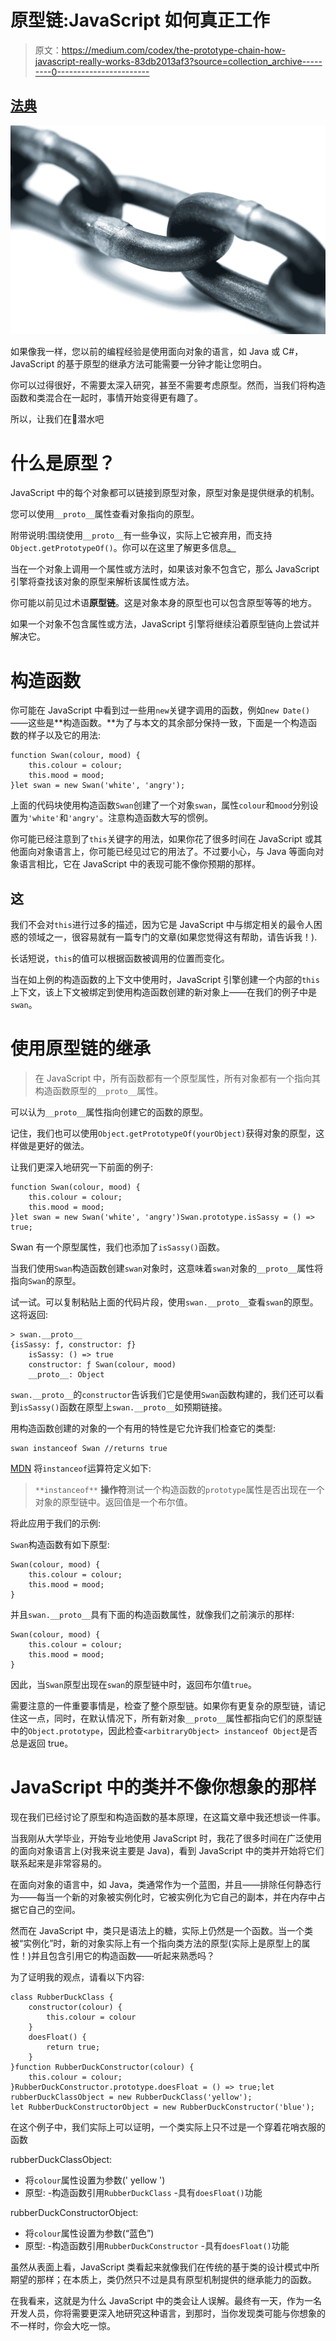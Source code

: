 # 原型链:JavaScript 如何真正工作

> 原文：<https://medium.com/codex/the-prototype-chain-how-javascript-really-works-83db2013af3?source=collection_archive---------0----------------------->

## [法典](http://medium.com/codex)

![](img/714c7192a3dff33dcf8493c39549d996.png)

如果像我一样，您以前的编程经验是使用面向对象的语言，如 Java 或 C#，JavaScript 的基于原型的继承方法可能需要一分钟才能让您明白。

你可以过得很好，不需要太深入研究，甚至不需要考虑原型。然而，当我们将构造函数和类混合在一起时，事情开始变得更有趣了。

所以，让我们在🤿潜水吧

# 什么是原型？

JavaScript 中的每个对象都可以链接到原型对象，原型对象是提供继承的机制。

您可以使用`__proto__`属性查看对象指向的原型。

附带说明:围绕使用`__proto__`有一些争议，实际上它被弃用，而支持`Object.getPrototypeOf()`。你可以在这里了解更多信息[。](https://developer.mozilla.org/en-US/docs/Web/JavaScript/Reference/Global_Objects/Object/proto)

当在一个对象上调用一个属性或方法时，如果该对象不包含它，那么 JavaScript 引擎将查找该对象的原型来解析该属性或方法。

你可能以前见过术语**原型链**。这是对象本身的原型也可以包含原型等等的地方。

如果一个对象不包含属性或方法，JavaScript 引擎将继续沿着原型链向上尝试并解决它。

# 构造函数

你可能在 JavaScript 中看到过一些用`new`关键字调用的函数，例如`new Date()`——这些是**构造函数。**为了与本文的其余部分保持一致，下面是一个构造函数的样子以及它的用法:

```
function Swan(colour, mood) {
    this.colour = colour;
    this.mood = mood;
}let swan = new Swan('white', 'angry');
```

上面的代码块使用构造函数`Swan`创建了一个对象`swan`，属性`colour`和`mood`分别设置为`'white'`和`'angry'`。注意构造函数大写的惯例。

你可能已经注意到了`this`关键字的用法，如果你花了很多时间在 JavaScript 或其他面向对象语言上，你可能已经见过它的用法了。不过要小心，与 Java 等面向对象语言相比，它在 JavaScript 中的表现可能不像你预期的那样。

## 这

我们不会对`this`进行过多的描述，因为它是 JavaScript 中与绑定相关的最令人困惑的领域之一，很容易就有一篇专门的文章(如果您觉得这有帮助，请告诉我！).

长话短说，`this`的值可以根据函数被调用的位置而变化。

当在如上例的构造函数的上下文中使用时，JavaScript 引擎创建一个内部的`this`上下文，该上下文被绑定到使用构造函数创建的新对象上——在我们的例子中是`swan`。

# 使用原型链的继承

> 在 JavaScript 中，所有函数都有一个原型属性，所有对象都有一个指向其构造函数原型的`__proto__`属性。

可以认为`__proto__`属性指向创建它的函数的原型。

记住，我们也可以使用`Object.getPrototypeOf(yourObject)`获得对象的原型，这样做是更好的做法。

让我们更深入地研究一下前面的例子:

```
function Swan(colour, mood) {
    this.colour = colour;
    this.mood = mood;
}let swan = new Swan('white', 'angry')Swan.prototype.isSassy = () => true;
```

Swan 有一个原型属性，我们也添加了`isSassy()`函数。

当我们使用`Swan`构造函数创建`swan`对象时，这意味着`swan`对象的`__proto__`属性将指向`Swan`的原型。

试一试。可以复制粘贴上面的代码片段，使用`swan.__proto__`查看`swan`的原型。这将返回:

```
> swan.__proto__
{isSassy: ƒ, constructor: ƒ}
    isSassy: () => true
    constructor: ƒ Swan(colour, mood)
    __proto__: Object
```

`swan.__proto__`的`constructor`告诉我们它是使用`Swan`函数构建的，我们还可以看到`isSassy()`函数在原型上`swan.__proto__`如预期链接。

用构造函数创建的对象的一个有用的特性是它允许我们检查它的类型:

```
swan instanceof Swan //returns true
```

[MDN](https://developer.mozilla.org/en-US/docs/Web/JavaScript/Reference/Operators/instanceof) 将`instanceof`运算符定义如下:

> `**instanceof**` **操作符**测试一个构造函数的`prototype`属性是否出现在一个对象的原型链中。返回值是一个布尔值。

将此应用于我们的示例:

`Swan`构造函数有如下原型:

```
Swan(colour, mood) {
    this.colour = colour;
    this.mood = mood;
}
```

并且`swan.__proto__`具有下面的构造函数属性，就像我们之前演示的那样:

```
Swan(colour, mood) {
    this.colour = colour;
    this.mood = mood;
}
```

因此，当`Swan`原型出现在`swan`的原型链中时，返回布尔值`true`。

需要注意的一件重要事情是，检查了整个原型链。如果你有更复杂的原型链，请记住这一点，同时，在默认情况下，所有新对象`__proto__`属性都指向它们的原型链中的`Object.prototype`，因此检查`<arbitraryObject> instanceof Object`是否总是返回 true。

# JavaScript 中的类并不像你想象的那样

现在我们已经讨论了原型和构造函数的基本原理，在这篇文章中我还想谈一件事。

当我刚从大学毕业，开始专业地使用 JavaScript 时，我花了很多时间在广泛使用的面向对象语言上(对我来说主要是 Java)，看到 JavaScript 中的类并开始将它们联系起来是非常容易的。

在面向对象的语言中，如 Java，类通常作为一个蓝图，并且——排除任何静态行为——每当一个新的对象被实例化时，它被实例化为它自己的副本，并在内存中占据它自己的空间。

然而在 JavaScript 中，类只是语法上的糖，实际上仍然是一个函数。当一个类被“实例化”时，新的对象实际上有一个指向类方法的原型(实际上是原型上的属性！)并且包含引用它的构造函数——听起来熟悉吗？

为了证明我的观点，请看以下内容:

```
class RubberDuckClass {
    constructor(colour) {
        this.colour = colour
    }
    doesFloat() {
        return true;
    }
}function RubberDuckConstructor(colour) {
    this.colour = colour;
}RubberDuckConstructor.prototype.doesFloat = () => true;let rubberDuckClassObject = new RubberDuckClass('yellow');
let RubberDuckConstructorObject = new RubberDuckConstructor('blue');
```

在这个例子中，我们实际上可以证明，一个类实际上只不过是一个穿着花哨衣服的函数

rubberDuckClassObject:

*   将`colour`属性设置为参数(' yellow ')
*   原型:
    -构造函数引用`RubberDuckClass`
    -具有`doesFloat()`功能

rubberDuckConstructorObject:

*   将`colour`属性设置为参数(“蓝色”)
*   原型:
    -构造函数引用`RubberDuckConstructor`
    -具有`doesFloat()`功能

虽然从表面上看，JavaScript 类看起来就像我们在传统的基于类的设计模式中所期望的那样；在本质上，类仍然只不过是具有原型机制提供的继承能力的函数。

在我看来，这就是为什么 JavaScript 中的类会让人误解。最终有一天，作为一名开发人员，你将需要更深入地研究这种语言，到那时，当你发现类可能与你想象的不一样时，你会大吃一惊。